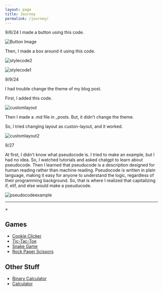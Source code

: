 ```yaml
---
layout: page
title: Journey
permalink: /journey/
---
```


9/6/24
I made a button using this code.

![Button Image]({{site.baseurl}}/images/button.png)

Then, I made a box around it using this code. 

![stylecode2]({{site.baseurl}}/images/style2.png)

![stylecode1]({{site.baseurl}}/images/style1.png)

9/9/24

I had trouble change the theme of my blog post. 
<p>First, I added this code.</p>

![customlayout]({{site.baseurl}}/images/customlayout.png)

<p>Then I made a .md file in _posts. But, it didn't change the theme. </p> 

So, I tried changing layout as custon-layout, and it worked. 

![customlayout2]({{site.baseurl}}/images/customlayout2.png)


9/27

At first, I didn't know what pseudocode is. I tried to make an example, but I had no idea. So, I watched tutorials and asked chatgpt to learn about pseudocode. Then I learned that pseuducode is a description designed for human reading rather than machine reading. Pseudocode is written in plain language, making it easy for anyone to understand the logic, regardless of their programming background. So, that is where I realized that capitalizing if, elif, and else would make a pseuducode. 


![pseudocodeexample]({{site.baseurl}}/images/pseudocode.png)

-------------------------------------------------------------------------------------------------------------------------

<body>
    <div id="myModal" class="modal">
        <div class="modal-content">
            <span class="close">&times;</span>
            <h2>Games</h2>
            <ul>
                <li><a href="{{site.baseurl}}/cookieclicker/sprint1">Cookie Clicker</a></li>
                <li><a href="{{site.baseurl}}/tictactoe/sprint1">Tic-Tac-Toe</a></li>
                <li><a href="{{site.baseurl}}/snake/sprint1">Snake Game</a></li>
                <li><a href="{{site.baseurl}}/rps/sprint1">Rock Paper Scissors</a></li>
            </ul>
           <h2>Other Stuff</h2>
            <ul>
                <li><a href="{{site.baseurl}}/binarycalculator/sprint1">Binary Calculator</a></li>
                <li><a href="{{site.baseurl}}/calculator/sprint1">Calculator</a></li>
            </ul>
        </div>
    </div>
    <script>
        // JavaScript for fade-in effect
        window.onload = function() {
            const elements = document.querySelectorAll('.fade-in');
            elements.forEach(el => {
                el.classList.add('visible');
            });
        };
        // JavaScript for modal functionality
        const modal = document.getElementById("myModal");
        const btn = document.getElementById("modalBtn");
        const span = document.getElementsByClassName("close")[0];
        btn.onclick = function() {
            modal.style.display = "block";
        }
        span.onclick = function() {
            modal.style.display = "none";
        }
        window.onclick = function(event) {
            if (event.target == modal) {
                modal.style.display = "none";
            }
        }
    </script>